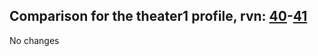 ## Comparison for the theater1 profile, rvn: [40](https://github.com/PRO100KatYT/FortniteProfileRevisions/tree/main/profiles/theater1/40%20theater1.json)-[41](https://github.com/PRO100KatYT/FortniteProfileRevisions/tree/main/profiles/theater1/41%20theater1.json)

No changes
